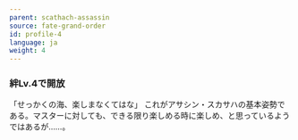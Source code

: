 ```yaml
---
parent: scathach-assassin
source: fate-grand-order
id: profile-4
language: ja
weight: 4
---
```


### 絆Lv.4で開放

「せっかくの海、楽しまなくてはな」
これがアサシン・スカサハの基本姿勢である。マスターに対しても、できる限り楽しめる時に楽しめ、と思っているようではあるが……。
